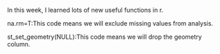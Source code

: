 In this week, I learned lots of new useful functions in r.  

na.rm=T:This code means we will exclude missing values from analysis.  

st_set_geometry(NULL):This code means we will drop the geometry column.